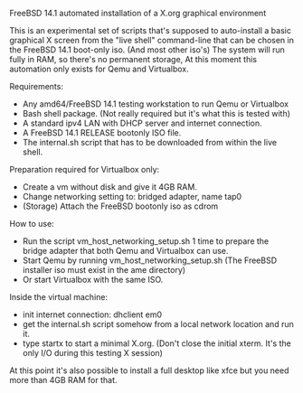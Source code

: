 FreeBSD 14.1 automated installation of a X.org graphical environment

This is an experimental set of scripts that's supposed to auto-install a basic graphical X screen from the "live shell" command-line that can be chosen in the FreeBSD 14.1 boot-only iso. (And most other iso's) The system will run fully in RAM, so there's no permanent storage, At this moment this automation only exists for Qemu and Virtualbox.

Requirements:

* Any amd64/FreeBSD 14.1 testing workstation to run Qemu or Virtualbox
* Bash shell package. (Not really required but it's what this is tested with)
* A standard ipv4 LAN with DHCP server and internet connection.
* A FreeBSD 14.1 RELEASE bootonly ISO file.
* The internal.sh script that has to be downloaded from within the live shell.

Preparation required for Virtualbox only:
* Create a vm without disk and give it 4GB RAM.
* Change networking setting to: bridged adapter, name tap0
* (Storage) Attach the FreeBSD bootonly iso as cdrom

How to use:
* Run the script vm_host_networking_setup.sh 1 time to prepare the bridge adapter that both Qemu and Virtualbox can use.
* Start Qemu by running vm_host_networking_setup.sh
(The FreeBSD installer iso must exist in the ame directory)
* Or start Virtualbox with the same ISO.

Inside the virtual machine:
* init internet connection: dhclient em0
* get the internal.sh script somehow from a local network location and run it.
* type startx to start a minimal X.org. (Don't close the initial xterm. It's the only I/O during this testing X session)

At this point it's also possible to install a full desktop like xfce but you need more than 4GB RAM for that.
